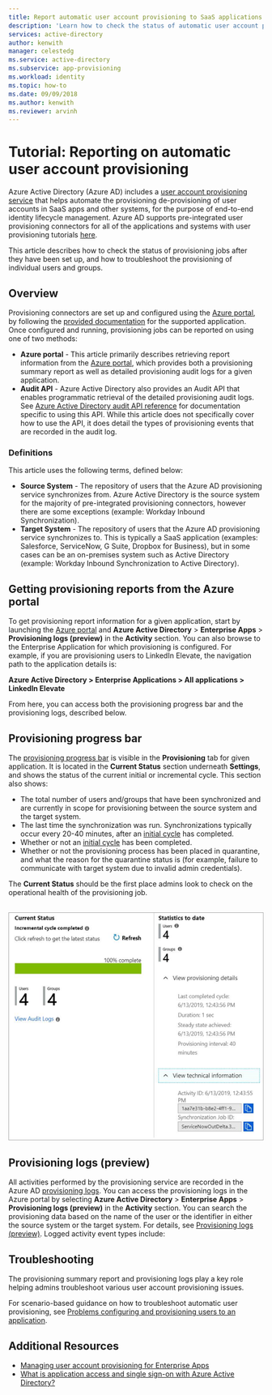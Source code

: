 ```yaml
---
title: Report automatic user account provisioning to SaaS applications
description: 'Learn how to check the status of automatic user account provisioning jobs, and how to troubleshoot the provisioning of individual users.'
services: active-directory
author: kenwith
manager: celestedg
ms.service: active-directory
ms.subservice: app-provisioning
ms.workload: identity
ms.topic: how-to
ms.date: 09/09/2018
ms.author: kenwith
ms.reviewer: arvinh
---
```


# Tutorial: Reporting on automatic user account provisioning

Azure Active Directory (Azure AD) includes a [user account provisioning service](user-provisioning.md) that helps automate the provisioning de-provisioning of user accounts in SaaS apps and other systems, for the purpose of end-to-end identity lifecycle management. Azure AD supports pre-integrated user provisioning connectors for all of the applications and systems with user provisioning tutorials [here](../saas-apps/tutorial-list.md).

This article describes how to check the status of provisioning jobs after they have been set up, and how to troubleshoot the provisioning of individual users and groups.

## Overview

Provisioning connectors are set up and configured using the [Azure portal](https://portal.azure.com), by following the [provided documentation](../saas-apps/tutorial-list.md) for the supported application. Once configured and running, provisioning jobs can be reported on using one of two methods:

* **Azure portal** - This article primarily describes retrieving report information from the [Azure portal](https://portal.azure.com), which provides both a provisioning summary report as well as detailed provisioning audit logs for a given application.
* **Audit API** - Azure Active Directory also provides an Audit API that enables programmatic retrieval of the detailed provisioning audit logs. See [Azure Active Directory audit API reference](/graph/api/resources/directoryaudit) for documentation specific to using this API. While this article does not specifically cover how to use the API, it does detail the types of provisioning events that are recorded in the audit log.

### Definitions

This article uses the following terms, defined below:

* **Source System** - The repository of users that the Azure AD provisioning service synchronizes from. Azure Active Directory is the source system for the majority of pre-integrated provisioning connectors, however there are some exceptions (example: Workday Inbound Synchronization).
* **Target System** - The repository of users that the Azure AD provisioning service synchronizes to. This is typically a SaaS application (examples: Salesforce, ServiceNow, G Suite, Dropbox for Business), but in some cases can be an on-premises system such as Active Directory (example: Workday Inbound Synchronization to Active Directory).

## Getting provisioning reports from the Azure portal

To get provisioning report information for a given application, start by launching the [Azure portal](https://portal.azure.com) and **Azure Active Directory** &gt; **Enterprise Apps** &gt; **Provisioning logs (preview)** in the **Activity** section. You can also browse to the Enterprise Application for which provisioning is configured. For example, if you are provisioning users to LinkedIn Elevate, the navigation path to the application details is:

**Azure Active Directory > Enterprise Applications > All applications > LinkedIn Elevate**

From here, you can access both the provisioning progress bar and the provisioning logs, described below.

## Provisioning progress bar

The [provisioning progress bar](application-provisioning-when-will-provisioning-finish-specific-user.md#view-the-provisioning-progress-bar) is visible in the **Provisioning** tab for given application. It is located in the **Current Status** section underneath **Settings**, and shows the status of the current initial or incremental cycle. This section also shows:

* The total number of users and/groups that have been synchronized and are currently in scope for provisioning between the source system and the target system.
* The last time the synchronization was run. Synchronizations typically occur every 20-40 minutes, after an [initial cycle](../app-provisioning/how-provisioning-works.md#provisioning-cycles-initial-and-incremental) has completed.
* Whether or not an [initial cycle](../app-provisioning/how-provisioning-works.md#provisioning-cycles-initial-and-incremental) has been completed.
* Whether or not the provisioning process has been placed in quarantine, and what the reason for the quarantine status is (for example, failure to communicate with target system due to invalid admin credentials).

The **Current Status** should be the first place admins look to check on the operational health of the provisioning job.

 ![Summary report](./media/check-status-user-account-provisioning/provisioning-progress-bar-section.png)

## Provisioning logs (preview)

All activities performed by the provisioning service are recorded in the Azure AD [provisioning logs](../reports-monitoring/concept-provisioning-logs.md?context=azure/active-directory/manage-apps/context/manage-apps-context). You can access the provisioning logs in the Azure portal by selecting **Azure Active Directory** &gt; **Enterprise Apps** &gt; **Provisioning logs (preview)** in the **Activity** section. You can search the provisioning data based on the name of the user or the identifier in either the source system or the target system. For details, see [Provisioning logs (preview)](../reports-monitoring/concept-provisioning-logs.md?context=azure/active-directory/manage-apps/context/manage-apps-context). 
Logged activity event types include:

## Troubleshooting

The provisioning summary report and provisioning logs play a key role helping admins troubleshoot various user account provisioning issues.

For scenario-based guidance on how to troubleshoot automatic user provisioning, see [Problems configuring and provisioning users to an application](../app-provisioning/application-provisioning-config-problem.md).

## Additional Resources

* [Managing user account provisioning for Enterprise Apps](configure-automatic-user-provisioning-portal.md)
* [What is application access and single sign-on with Azure Active Directory?](../manage-apps/what-is-single-sign-on.md)